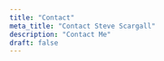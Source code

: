 ```yaml
---
title: "Contact"
meta_title: "Contact Steve Scargall"
description: "Contact Me"
draft: false
---
```

